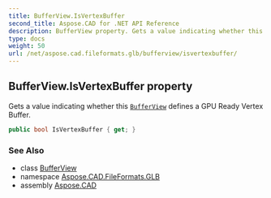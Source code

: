 ```yaml
---
title: BufferView.IsVertexBuffer
second_title: Aspose.CAD for .NET API Reference
description: BufferView property. Gets a value indicating whether this BufferView defines a GPU Ready Vertex Buffer
type: docs
weight: 50
url: /net/aspose.cad.fileformats.glb/bufferview/isvertexbuffer/
---
```

## BufferView.IsVertexBuffer property

Gets a value indicating whether this [`BufferView`](../) defines a GPU Ready Vertex Buffer.

```csharp
public bool IsVertexBuffer { get; }
```

### See Also

* class [BufferView](../)
* namespace [Aspose.CAD.FileFormats.GLB](../../bufferview/)
* assembly [Aspose.CAD](../../../)


